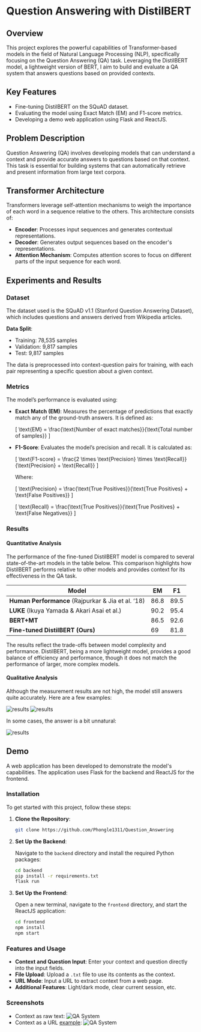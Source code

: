 # Question Answering with DistilBERT

## Overview

This project explores the powerful capabilities of Transformer-based models in the field of Natural Language Processing (NLP), specifically focusing on the Question Answering (QA) task. Leveraging the DistilBERT model, a lightweight version of BERT, I aim to build and evaluate a QA system that answers questions based on provided contexts.

## Key Features
- Fine-tuning DistilBERT on the SQuAD dataset.
- Evaluating the model using Exact Match (EM) and F1-score metrics.
- Developing a demo web application using Flask and ReactJS.

## Problem Description

Question Answering (QA) involves developing models that can understand a context and provide accurate answers to questions based on that context. This task is essential for building systems that can automatically retrieve and present information from large text corpora.

## Transformer Architecture

Transformers leverage self-attention mechanisms to weigh the importance of each word in a sequence relative to the others. This architecture consists of:

- **Encoder**: Processes input sequences and generates contextual representations.
- **Decoder**: Generates output sequences based on the encoder's representations.
- **Attention Mechanism**: Computes attention scores to focus on different parts of the input sequence for each word.

## Experiments and Results
### Dataset

The dataset used is the SQuAD v1.1 (Stanford Question Answering Dataset), which includes questions and answers derived from Wikipedia articles.

**Data Split**:
- Training: 78,535 samples
- Validation: 9,817 samples
- Test: 9,817 samples

The data is preprocessed into context-question pairs for training, with each pair representing a specific question about a given context.

### Metrics

The model’s performance is evaluated using:

- **Exact Match (EM)**: Measures the percentage of predictions that exactly match any of the ground-truth answers. It is defined as:
  
  \[
  \text{EM} = \frac{\text{Number of exact matches}}{\text{Total number of samples}}
  \]

- **F1-Score**: Evaluates the model’s precision and recall. It is calculated as:

  \[
  \text{F1-score} = \frac{2 \times \text{Precision} \times \text{Recall}}{\text{Precision} + \text{Recall}}
  \]

  Where:

  \[
  \text{Precision} = \frac{\text{True Positives}}{\text{True Positives} + \text{False Positives}}
  \]

  \[
  \text{Recall} = \frac{\text{True Positives}}{\text{True Positives} + \text{False Negatives}}
  \]

### Results

#### Quantitative Analysis

The performance of the fine-tuned DistilBERT model is compared to several state-of-the-art models in the table below. This comparison highlights how DistilBERT performs relative to other models and provides context for its effectiveness in the QA task.

| Model                         | EM   | F1   |
|-------------------------------|------|------|
| **Human Performance** (Rajpurkar & Jia et al. ‘18) | 86.8 | 89.5 |
| **LUKE** (Ikuya Yamada & Akari Asai et al.) | 90.2 | 95.4 |
| **BERT+MT**                    | 86.5 | 92.6 |
| **Fine-tuned DistilBERT (Ours)**      | 69   | 81.8 |

The results reflect the trade-offs between model complexity and performance. DistilBERT, being a more lightweight model, provides a good balance of efficiency and performance, though it does not match the performance of larger, more complex models.

#### Qualitative Analysis

Although the measurement results are not high, the model still answers quite accurately. Here are a few examples:

![results](assets/Picture3.png)
![results](assets/Picture4.png)

In some cases, the answer is a bit unnatural:

![results](assets/Picture5.png)


## Demo

A web application has been developed to demonstrate the model's capabilities. The application uses Flask for the backend and ReactJS for the frontend.

### Installation

To get started with this project, follow these steps:

1. **Clone the Repository**:

    ```bash
    git clone https://github.com/Phongle1311/Question_Answering
    ```

2. **Set Up the Backend**:

    Navigate to the `backend` directory and install the required Python packages:

    ```bash
    cd backend
    pip install -r requirements.txt
    flask run
    ```

3. **Set Up the Frontend**:

    Open a new terminal, navigate to the `frontend` directory, and start the ReactJS application:

    ```bash
    cd frontend
    npm install
    npm start
    ```

### Features and Usage

- **Context and Question Input**: Enter your context and question directly into the input fields.
- **File Upload**: Upload a `.txt` file to use its contents as the context.
- **URL Mode**: Input a URL to extract context from a web page.
- **Additional Features**: Light/dark mode, clear current session, etc.

### Screenshots

- Context as raw text:
![QA System](assets/Picture1.png)
- Context as a URL [example](https://learnenglish.britishcouncil.org/general-english/magazine-zone/chocolate):
![QA System](assets/Picture2.png)
